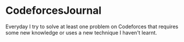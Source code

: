 # CodeforcesJournal
Everyday I try to solve at least one problem on Codeforces that requires some new knowledge or uses a new technique I haven't learnt.

